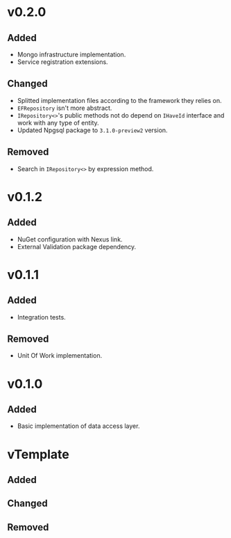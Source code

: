 # v0.2.0
## Added
* Mongo infrastructure implementation.
* Service registration extensions.
## Changed
* Splitted implementation files according to the framework they relies on.
* `EFRepository` isn't more abstract.
* `IRepository<>`'s public methods not do depend on `IHaveId` interface and work with any type of entity.
* Updated Npgsql package to `3.1.0-preview2` version.
## Removed
* Search in `IRepository<>` by expression method.

# v0.1.2
## Added
* NuGet configuration with Nexus link.
* External Validation package dependency.

# v0.1.1
## Added
* Integration tests.
## Removed
* Unit Of Work implementation.

# v0.1.0
## Added
* Basic implementation of data access layer.

# vTemplate
## Added
## Changed
## Removed
